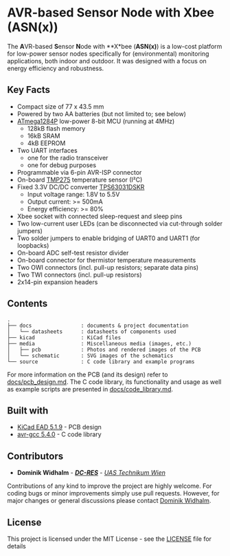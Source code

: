 # AVR-based Sensor Node with Xbee (ASN(x))

The **A**VR-based **S**ensor **N**ode with **X*bee (**ASN(x)**) is a low-cost platform for low-power sensor nodes specifically for (environmental) monitoring applications, both indoor and outdoor.
It was designed with a focus on energy efficiency and robustness.


## Key Facts

* Compact size of 77 x 43.5 mm
* Powered by two AA batteries (but not limited to; see below)
* [ATmega1284P](docs/datasheets/ATmega1284P.pdf) low-power 8-bit MCU (running at 4MHz)
    * 128kB flash memory
    * 16kB SRAM
    * 4kB EEPROM
* Two UART interfaces
    * one for the radio transceiver
    * one for debug purposes
* Programmable via 6-pin AVR-ISP connector
* On-board [TMP275](docs/datasheets/TMP275.pdf) temperature sensor (I²C)
* Fixed 3.3V DC/DC converter [TPS63031DSKR](docs/datasheets/TPS63031DSKR.pdf)
    * Input voltage range: 1.8V to 5.5V
    * Output current: >= 500mA
    * Energy efficiency: >= 80%
* Xbee socket with connected sleep-request and sleep pins
* Two low-current user LEDs (can be disconnected via cut-through solder jumpers)
* Two solder jumpers to enable bridging of UART0 and UART1 (for loopbacks)
* On-board ADC self-test resistor divider
* On-board connector for thermistor temperature measurements
* Two OWI connectors (incl. pull-up resistors; separate data pins)
* Two TWI connectors (incl. pull-up resistors)
* 2x14-pin expansion headers


## Contents

```
.
├── docs                : documents & project documentation
│   └── datasheets      : datasheets of components used
├── kicad               : KiCad files
├── media               : Miscellaneous media (images, etc.)
│   ├── pcb             : Photos and rendered images of the PCB
│   └── schematic       : SVG images of the schematics
└── source              : C code library and example programs
```

For more information on the PCB (and its design) refer to [docs/pcb_design.md](docs/pcb_design.md).
The C code library, its functionality and usage as well as example scripts are presented in [docs/code_library.md](docs/code_library.md).


## Built with

* [KiCad EAD 5.1.9](https://kicad.org/) - PCB design
* [avr-gcc 5.4.0](https://gcc.gnu.org/wiki/avr-gcc) - C code library


## Contributors

* **Dominik Widhalm** - [***DC-RES***](https://informatics.tuwien.ac.at/doctoral/resilient-embedded-systems/) - [*UAS Technikum Wien*](https://embsys.technikum-wien.at/staff/widhalm/)

Contributions of any kind to improve the project are highly welcome.
For coding bugs or minor improvements simply use pull requests.
However, for major changes or general discussions please contact [Dominik Widhalm](mailto:widhalm@technikum-wien.at?subject=AVR-based%20Sensor%20Node%20(ASN)%20on%20GitHub).


## License

This project is licensed under the MIT License - see the [LICENSE](LICENSE) file for details
